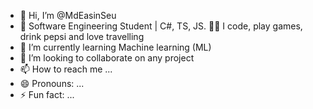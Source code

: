 - 👋 Hi, I’m @MdEasinSeu
- 👀 Software Engineering Student | C#, TS, JS. 💁‍♀️ I code, play games, drink pepsi and love travelling
- 🌱 I’m currently learning Machine learning (ML)
- 💞️ I’m looking to collaborate on any project
- 📫 How to reach me ...
- 😄 Pronouns: ...
- ⚡ Fun fact: ...

<!---
MdEasinSeu/MdEasinSeu is a ✨ special ✨ repository because its `README.md` (this file) appears on your GitHub profile.
You can click the Preview link to take a look at your changes.
--->
